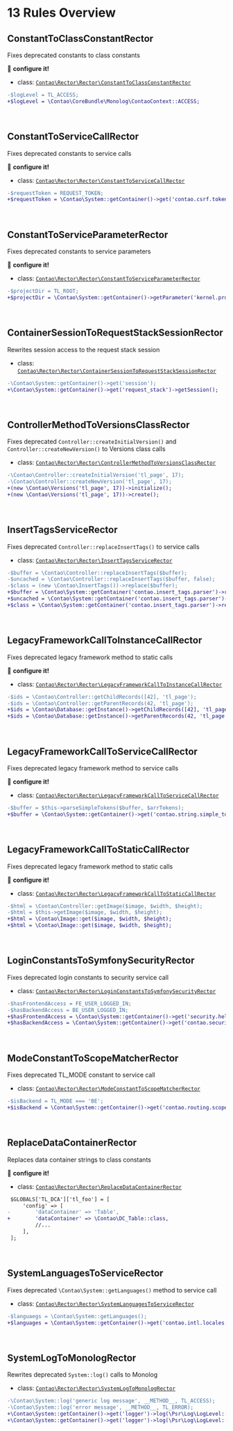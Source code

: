 # 13 Rules Overview

## ConstantToClassConstantRector

Fixes deprecated constants to class constants

:wrench: **configure it!**

- class: [`Contao\Rector\Rector\ConstantToClassConstantRector`](../src/Rector/ConstantToClassConstantRector.php)

```diff
-$logLevel = TL_ACCESS;
+$logLevel = \Contao\CoreBundle\Monolog\ContaoContext::ACCESS;
```

<br>

## ConstantToServiceCallRector

Fixes deprecated constants to service calls

:wrench: **configure it!**

- class: [`Contao\Rector\Rector\ConstantToServiceCallRector`](../src/Rector/ConstantToServiceCallRector.php)

```diff
-$requestToken = REQUEST_TOKEN;
+$requestToken = \Contao\System::getContainer()->get('contao.csrf.token_manager')->getDefaultTokenValue();
```

<br>

## ConstantToServiceParameterRector

Fixes deprecated constants to service parameters

:wrench: **configure it!**

- class: [`Contao\Rector\Rector\ConstantToServiceParameterRector`](../src/Rector/ConstantToServiceParameterRector.php)

```diff
-$projectDir = TL_ROOT;
+$projectDir = \Contao\System::getContainer()->getParameter('kernel.project_dir');
```

<br>

## ContainerSessionToRequestStackSessionRector

Rewrites session access to the request stack session

- class: [`Contao\Rector\Rector\ContainerSessionToRequestStackSessionRector`](../src/Rector/ContainerSessionToRequestStackSessionRector.php)

```diff
-\Contao\System::getContainer()->get('session');
+\Contao\System::getContainer()->get('request_stack')->getSession();
```

<br>

## ControllerMethodToVersionsClassRector

Fixes deprecated `Controller::createInitialVersion()` and `Controller::createNewVersion()` to Versions class calls

- class: [`Contao\Rector\Rector\ControllerMethodToVersionsClassRector`](../src/Rector/ControllerMethodToVersionsClassRector.php)

```diff
-\Contao\Controller::createInitialVersion('tl_page', 17);
-\Contao\Controller::createNewVersion('tl_page', 17);
+(new \Contao\Versions('tl_page', 17))->initialize();
+(new \Contao\Versions('tl_page', 17))->create();
```

<br>

## InsertTagsServiceRector

Fixes deprecated `Controller::replaceInsertTags()` to service calls

- class: [`Contao\Rector\Rector\InsertTagsServiceRector`](../src/Rector/InsertTagsServiceRector.php)

```diff
-$buffer = \Contao\Controller::replaceInsertTags($buffer);
-$uncached = \Contao\Controller::replaceInsertTags($buffer, false);
-$class = (new \Contao\InsertTags())->replace($buffer);
+$buffer = \Contao\System::getContainer('contao.insert_tags.parser')->replace($buffer);
+$uncached = \Contao\System::getContainer('contao.insert_tags.parser')->replaceInline($buffer);
+$class = \Contao\System::getContainer('contao.insert_tags.parser')->replace($buffer);
```

<br>

## LegacyFrameworkCallToInstanceCallRector

Fixes deprecated legacy framework method to static calls

:wrench: **configure it!**

- class: [`Contao\Rector\Rector\LegacyFrameworkCallToInstanceCallRector`](../src/Rector/LegacyFrameworkCallToInstanceCallRector.php)

```diff
-$ids = \Contao\Controller::getChildRecords([42], 'tl_page');
-$ids = \Contao\Controller::getParentRecords(42, 'tl_page');
+$ids = \Contao\Database::getInstance()->getChildRecords([42], 'tl_page');
+$ids = \Contao\Database::getInstance()->getParentRecords(42, 'tl_page');
```

<br>

## LegacyFrameworkCallToServiceCallRector

Fixes deprecated legacy framework method to service calls

:wrench: **configure it!**

- class: [`Contao\Rector\Rector\LegacyFrameworkCallToServiceCallRector`](../src/Rector/LegacyFrameworkCallToServiceCallRector.php)

```diff
-$buffer = $this->parseSimpleTokens($buffer, $arrTokens);
+$buffer = \Contao\System::getContainer()->get('contao.string.simple_token_parser')->parse($buffer, $arrTokens);
```

<br>

## LegacyFrameworkCallToStaticCallRector

Fixes deprecated legacy framework method to static calls

:wrench: **configure it!**

- class: [`Contao\Rector\Rector\LegacyFrameworkCallToStaticCallRector`](../src/Rector/LegacyFrameworkCallToStaticCallRector.php)

```diff
-$html = \Contao\Controller::getImage($image, $width, $height);
-$html = $this->getImage($image, $width, $height);
+$html = \Contao\Image::get($image, $width, $height);
+$html = \Contao\Image::get($image, $width, $height);
```

<br>

## LoginConstantsToSymfonySecurityRector

Fixes deprecated login constants to security service call

- class: [`Contao\Rector\Rector\LoginConstantsToSymfonySecurityRector`](../src/Rector/LoginConstantsToSymfonySecurityRector.php)

```diff
-$hasFrontendAccess = FE_USER_LOGGED_IN;
-$hasBackendAccess = BE_USER_LOGGED_IN;
+$hasFrontendAccess = \Contao\System::getContainer()->get('security.helper')->isGranted('ROLE_MEMBER');
+$hasBackendAccess = \Contao\System::getContainer()->get('contao.security.token_checker')->isPreviewMode();
```

<br>

## ModeConstantToScopeMatcherRector

Fixes deprecated TL_MODE constant to service call

- class: [`Contao\Rector\Rector\ModeConstantToScopeMatcherRector`](../src/Rector/ModeConstantToScopeMatcherRector.php)

```diff
-$isBackend = TL_MODE === 'BE';
+$isBackend = \Contao\System::getContainer()->get('contao.routing.scope_matcher')->isBackendRequest(\Contao\System::getContainer()->get('request_stack')->getCurrentRequest() ?? \Symfony\Component\HttpFoundation\Request::create(''));
```

<br>

## ReplaceDataContainerRector

Replaces data container strings to class constants

:wrench: **configure it!**

- class: [`Contao\Rector\Rector\ReplaceDataContainerRector`](../src/Rector/ReplaceDataContainerRector.php)

```diff
 $GLOBALS['TL_DCA']['tl_foo'] = [
     'config' => [
-        'dataContainer' => 'Table',
+        'dataContainer' => \Contao\DC_Table::class,
         //...
     ],
 ];
```

<br>

## SystemLanguagesToServiceRector

Fixes deprecated `\Contao\System::getLanguages()` method to service call

- class: [`Contao\Rector\Rector\SystemLanguagesToServiceRector`](../src/Rector/SystemLanguagesToServiceRector.php)

```diff
-$languaegs = \Contao\System::getLanguages();
+$languages = \Contao\System::getContainer()->get('contao.intl.locales')->getLocales(null, true);
```

<br>

## SystemLogToMonologRector

Rewrites deprecated `System::log()` calls to Monolog

- class: [`Contao\Rector\Rector\SystemLogToMonologRector`](../src/Rector/SystemLogToMonologRector.php)

```diff
-\Contao\System::log('generic log message', __METHOD__, TL_ACCESS);
-\Contao\System::log('error message', __METHOD__, TL_ERROR);
+\Contao\System::getContainer()->get('logger')->log(\Psr\Log\LogLevel::INFO, 'generic log message', ['contao' => new \Contao\CoreBundle\Monolog\ContaoContext(__METHOD__, \Contao\CoreBundle\Monolog\ContaoContext::ACCESS)]);
+\Contao\System::getContainer()->get('logger')->log(\Psr\Log\LogLevel::ERROR, 'error message', ['contao' => new \Contao\CoreBundle\Monolog\ContaoContext(__METHOD__, \Contao\CoreBundle\Monolog\ContaoContext::ERROR)]);
```

<br>
